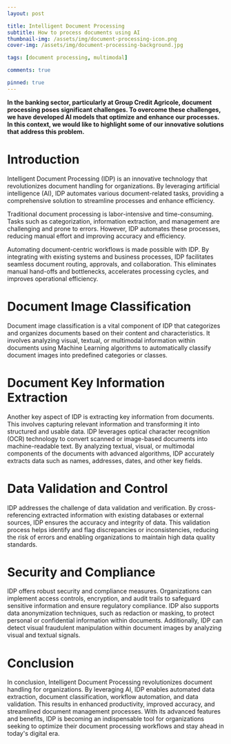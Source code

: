 ```yaml
---
layout: post

title: Intelligent Document Processing
subtitle: How to process documents using AI
thumbnail-img: /assets/img/document-processing-icon.png
cover-img: /assets/img/document-processing-background.jpg

tags: [document processing, multimodal]

comments: true

pinned: true
---
```


**In the banking sector, particularly at Group Credit Agricole, document processing poses significant challenges. To overcome these challenges, we have developed AI models that optimize and enhance our processes. In this context, we would like to highlight some of our innovative solutions that address this problem.**

# Introduction

Intelligent Document Processing (IDP) is an innovative technology that revolutionizes document handling for organizations. By leveraging artificial intelligence (AI), IDP automates various document-related tasks, providing a comprehensive solution to streamline processes and enhance efficiency.

Traditional document processing is labor-intensive and time-consuming. Tasks such as categorization, information extraction, and management are challenging and prone to errors. However, IDP automates these processes, reducing manual effort and improving accuracy and efficiency.

Automating document-centric workflows is made possible with IDP. By integrating with existing systems and business processes, IDP facilitates seamless document routing, approvals, and collaboration. This eliminates manual hand-offs and bottlenecks, accelerates processing cycles, and improves operational efficiency.

# Document Image Classification

Document image classification is a vital component of IDP that categorizes and organizes documents based on their content and characteristics. It involves analyzing visual, textual, or multimodal information within documents using Machine Learning algorithms to automatically classify document images into predefined categories or classes.

# Document Key Information Extraction

Another key aspect of IDP is extracting key information from documents. This involves capturing relevant information and transforming it into structured and usable data. IDP leverages optical character recognition (OCR) technology to convert scanned or image-based documents into machine-readable text. By analyzing textual, visual, or multimodal components of the documents with advanced algorithms, IDP accurately extracts data such as names, addresses, dates, and other key fields.

# Data Validation and Control

IDP addresses the challenge of data validation and verification. By cross-referencing extracted information with existing databases or external sources, IDP ensures the accuracy and integrity of data. This validation process helps identify and flag discrepancies or inconsistencies, reducing the risk of errors and enabling organizations to maintain high data quality standards.

# Security and Compliance

IDP offers robust security and compliance measures. Organizations can implement access controls, encryption, and audit trails to safeguard sensitive information and ensure regulatory compliance. IDP also supports data anonymization techniques, such as redaction or masking, to protect personal or confidential information within documents. Additionally, IDP can detect visual fraudulent manipulation within document images by analyzing visual and textual signals.

# Conclusion

In conclusion, Intelligent Document Processing revolutionizes document handling for organizations. By leveraging AI, IDP enables automated data extraction, document classification, workflow automation, and data validation. This results in enhanced productivity, improved accuracy, and streamlined document management processes. With its advanced features and benefits, IDP is becoming an indispensable tool for organizations seeking to optimize their document processing workflows and stay ahead in today's digital era.

